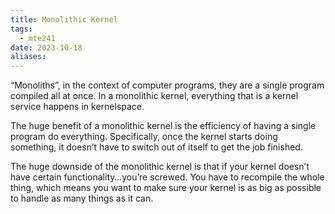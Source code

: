 ```yaml
---
title: Monolithic Kernel
tags:
  - mte241
date: 2023-10-18
aliases:
---
```

“Monoliths”, in the context of computer programs, they are a single program compiled all at once. In a monolithic kernel, everything that is a kernel service happens in kernelspace. 

The huge benefit of a monolithic kernel is the efficiency of having a single program do everything. Specifically, once the kernel starts doing something, it doesn’t have to switch out of itself to get the job finished. 

The huge downside of the monolithic kernel is that if your kernel doesn’t have certain functionality…you’re screwed. You have to recompile the whole thing, which means you want to make sure your kernel is as big as possible to handle as many things as it can.